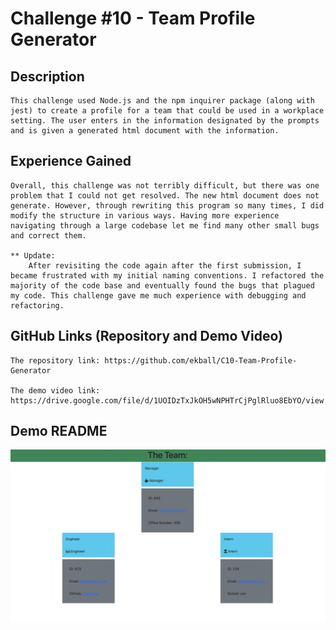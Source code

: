 # Challenge #10 - Team Profile Generator

## Description

    This challenge used Node.js and the npm inquirer package (along with jest) to create a profile for a team that could be used in a workplace setting. The user enters in the information designated by the prompts and is given a generated html document with the information.


## Experience Gained

    Overall, this challenge was not terribly difficult, but there was one problem that I could not get resolved. The new html document does not generate. However, through rewriting this program so many times, I did modify the structure in various ways. Having more experience navigating through a large codebase let me find many other small bugs and correct them.

    ** Update:
        After revisiting the code again after the first submission, I became frustrated with my initial naming conventions. I refactored the majority of the code base and eventually found the bugs that plagued my code. This challenge gave me much experience with debugging and refactoring.

## GitHub Links (Repository and Demo Video)

    The repository link: https://github.com/ekball/C10-Team-Profile-Generator

    The demo video link: https://drive.google.com/file/d/1UOIDzTxJkOH5wNPHTrCjPglRluo8EbYO/view

## Demo README

![demo-team-profile](./assets/images/screenshot.png)